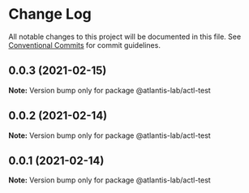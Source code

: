# Change Log

All notable changes to this project will be documented in this file.
See [Conventional Commits](https://conventionalcommits.org) for commit guidelines.

## 0.0.3 (2021-02-15)

**Note:** Version bump only for package @atlantis-lab/actl-test





## 0.0.2 (2021-02-14)

**Note:** Version bump only for package @atlantis-lab/actl-test





## 0.0.1 (2021-02-14)

**Note:** Version bump only for package @atlantis-lab/actl-test
